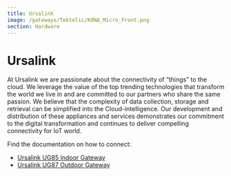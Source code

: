 ```yaml
---
title: Ursalink
image: /gateways/Tektelic/KONA_Micro_Front.png
section: Hardware
---
```



# Ursalink

At Ursalink we are passionate about the connectivity of “things” to the cloud. We leverage the value of the top trending technologies that transform the world we live in and are committed to our partners who share the same passion. We believe that the complexity of data collection, storage and retrieval can be simplified into the Cloud-intelligence. Our development and distribution of these appliances and services demonstrates our commitment to the digital transformation and continues to deliver compelling connectivity for IoT world.


Find the documentation on how to connect:
- [Ursalink UG85 Indoor Gateway](https://www.thethingsnetwork.org/docs/gateways/Ursalink/UG85.html)
- [Ursalink UG87 Outdoor Gateway](https://www.thethingsnetwork.org/docs/gateways/Ursalink/UG87.html)

